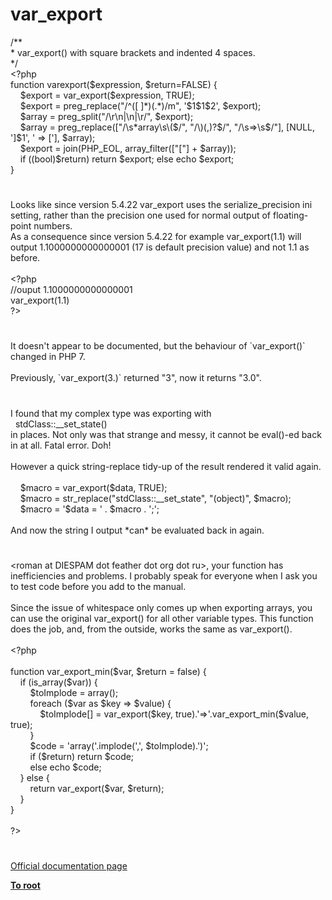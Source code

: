 # var_export




<div class="phpcode"><span class="html">
/**<br> * var_export() with square brackets and indented 4 spaces.<br> */<br><span class="default">&lt;?php<br></span><span class="keyword">function </span><span class="default">varexport</span><span class="keyword">(</span><span class="default">$expression</span><span class="keyword">, </span><span class="default">$return</span><span class="keyword">=</span><span class="default">FALSE</span><span class="keyword">) {<br>&#xA0; &#xA0; </span><span class="default">$export </span><span class="keyword">= </span><span class="default">var_export</span><span class="keyword">(</span><span class="default">$expression</span><span class="keyword">, </span><span class="default">TRUE</span><span class="keyword">);<br>&#xA0; &#xA0; </span><span class="default">$export </span><span class="keyword">= </span><span class="default">preg_replace</span><span class="keyword">(</span><span class="string">&quot;/^([ ]*)(.*)/m&quot;</span><span class="keyword">, </span><span class="string">&apos;$1$1$2&apos;</span><span class="keyword">, </span><span class="default">$export</span><span class="keyword">);<br>&#xA0; &#xA0; </span><span class="default">$array </span><span class="keyword">= </span><span class="default">preg_split</span><span class="keyword">(</span><span class="string">&quot;/\r\n|\n|\r/&quot;</span><span class="keyword">, </span><span class="default">$export</span><span class="keyword">);<br>&#xA0; &#xA0; </span><span class="default">$array </span><span class="keyword">= </span><span class="default">preg_replace</span><span class="keyword">([</span><span class="string">&quot;/\s*array\s\($/&quot;</span><span class="keyword">, </span><span class="string">&quot;/\)(,)?$/&quot;</span><span class="keyword">, </span><span class="string">&quot;/\s=&gt;\s$/&quot;</span><span class="keyword">], [</span><span class="default">NULL</span><span class="keyword">, </span><span class="string">&apos;]$1&apos;</span><span class="keyword">, </span><span class="string">&apos; =&gt; [&apos;</span><span class="keyword">], </span><span class="default">$array</span><span class="keyword">);<br>&#xA0; &#xA0; </span><span class="default">$export </span><span class="keyword">= </span><span class="default">join</span><span class="keyword">(</span><span class="default">PHP_EOL</span><span class="keyword">, </span><span class="default">array_filter</span><span class="keyword">([</span><span class="string">&quot;[&quot;</span><span class="keyword">] + </span><span class="default">$array</span><span class="keyword">));<br>&#xA0; &#xA0; if ((bool)</span><span class="default">$return</span><span class="keyword">) return </span><span class="default">$export</span><span class="keyword">; else echo </span><span class="default">$export</span><span class="keyword">;<br>}</span>
</span>
</div>
  

#


<div class="phpcode"><span class="html">
Looks like since version 5.4.22 var_export uses the serialize_precision ini setting, rather than the precision one used for normal output of floating-point numbers.<br>As a consequence since version 5.4.22 for example var_export(1.1) will output 1.1000000000000001 (17 is default precision value) and not 1.1 as before. <br><br><span class="default">&lt;?php <br></span><span class="comment">//ouput 1.1000000000000001<br></span><span class="default">var_export</span><span class="keyword">(</span><span class="default">1.1</span><span class="keyword">)<br> </span><span class="default">?&gt;</span>
</span>
</div>
  

#


<div class="phpcode"><span class="html">
It doesn&apos;t appear to be documented, but the behaviour of `var_export()` changed in PHP 7.<br><br>Previously, `var_export(3.)` returned &quot;3&quot;, now it returns &quot;3.0&quot;.</span>
</div>
  

#


<div class="phpcode"><span class="html">
I found that my complex type was exporting with <br>&#xA0; stdClass::__set_state()<br>in places. Not only was that strange and messy, it cannot be eval()-ed back in at all. Fatal error. Doh!<br><br>However a quick string-replace tidy-up of the result rendered it valid again.<br><br>&#xA0; &#xA0; $macro = var_export($data, TRUE);<br>&#xA0; &#xA0; $macro = str_replace(&quot;stdClass::__set_state&quot;, &quot;(object)&quot;, $macro);<br>&#xA0; &#xA0; $macro = &apos;$data = &apos; . $macro . &apos;;&apos;;<br><br>And now the string I output *can* be evaluated back in again.</span>
</div>
  

#


<div class="phpcode"><span class="html">
&lt;roman at DIESPAM dot feather dot org dot ru&gt;, your function has inefficiencies and problems. I probably speak for everyone when I ask you to test code before you add to the manual.<br><br>Since the issue of whitespace only comes up when exporting arrays, you can use the original var_export() for all other variable types. This function does the job, and, from the outside, works the same as var_export().<br><br><span class="default">&lt;?php<br><br></span><span class="keyword">function </span><span class="default">var_export_min</span><span class="keyword">(</span><span class="default">$var</span><span class="keyword">, </span><span class="default">$return </span><span class="keyword">= </span><span class="default">false</span><span class="keyword">) {<br>&#xA0; &#xA0; if (</span><span class="default">is_array</span><span class="keyword">(</span><span class="default">$var</span><span class="keyword">)) {<br>&#xA0; &#xA0; &#xA0; &#xA0; </span><span class="default">$toImplode </span><span class="keyword">= array();<br>&#xA0; &#xA0; &#xA0; &#xA0; foreach (</span><span class="default">$var </span><span class="keyword">as </span><span class="default">$key </span><span class="keyword">=&gt; </span><span class="default">$value</span><span class="keyword">) {<br>&#xA0; &#xA0; &#xA0; &#xA0; &#xA0; &#xA0; </span><span class="default">$toImplode</span><span class="keyword">[] = </span><span class="default">var_export</span><span class="keyword">(</span><span class="default">$key</span><span class="keyword">, </span><span class="default">true</span><span class="keyword">).</span><span class="string">&apos;=&gt;&apos;</span><span class="keyword">.</span><span class="default">var_export_min</span><span class="keyword">(</span><span class="default">$value</span><span class="keyword">, </span><span class="default">true</span><span class="keyword">);<br>&#xA0; &#xA0; &#xA0; &#xA0; }<br>&#xA0; &#xA0; &#xA0; &#xA0; </span><span class="default">$code </span><span class="keyword">= </span><span class="string">&apos;array(&apos;</span><span class="keyword">.</span><span class="default">implode</span><span class="keyword">(</span><span class="string">&apos;,&apos;</span><span class="keyword">, </span><span class="default">$toImplode</span><span class="keyword">).</span><span class="string">&apos;)&apos;</span><span class="keyword">;<br>&#xA0; &#xA0; &#xA0; &#xA0; if (</span><span class="default">$return</span><span class="keyword">) return </span><span class="default">$code</span><span class="keyword">;<br>&#xA0; &#xA0; &#xA0; &#xA0; else echo </span><span class="default">$code</span><span class="keyword">;<br>&#xA0; &#xA0; } else {<br>&#xA0; &#xA0; &#xA0; &#xA0; return </span><span class="default">var_export</span><span class="keyword">(</span><span class="default">$var</span><span class="keyword">, </span><span class="default">$return</span><span class="keyword">);<br>&#xA0; &#xA0; }<br>}<br><br></span><span class="default">?&gt;</span>
</span>
</div>
  

#

[Official documentation page](https://www.php.net/manual/en/function.var-export.php)

**[To root](/README.md)**